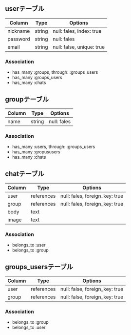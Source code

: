 ## userテーブル

|Column|Type|Options|
|------|----|-------|
|nickname|string|null: fales, index: true|
|password|string|null: fales|
|email|string|null: false, unique: true|

### Association
- has_many :groups, through: :groups_users
- has_many :groups_users
- has_many :chats


## groupテーブル

|Column|Type|Options|
|------|----|-------|
|name|string|null: fales|

### Association
- has_many :users, through: :groups_users
- has_many :gropususers
- has_many :chats


## chatテーブル
|Column|Type|Options|
|------|----|-------|
|user|references|null: fales, foreign_key: true|
|group|references|null: fales, foreign_key: true|
|body|text|
|image|text|

### Association
- belongs_to :user
- belongs_to :group


## groups_usersテーブル

|Column|Type|Options|
|------|----|-------|
|user|references|null: false, foreign_key: true|
|group|references|null: false, foreign_key: true|

### Association
- belongs_to :group
- belongs_to :user